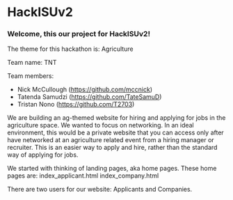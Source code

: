 # HackISUv2
 
<h3>Welcome, this our project for HackISUv2!</h3>

The theme for this hackathon is: Agriculture

Team name: TNT

Team members:
- Nick McCullough (https://github.com/mccnick)
- Tatenda Samudzi (https://github.com/TateSamuD)
- Tristan Nono (https://github.com/T2703)

We are building an ag-themed website for hiring and applying for jobs in the agriculture space. We wanted to focus on networking. In an ideal environment, this would be a private website that you can access only after have networked at an agriculture related event from a hiring manager or recruiter. This is an easier way to apply and hire, rather than the standard way of applying for jobs.

We started with thinking of landing pages, aka home pages. These home pages are:
    index_applicant.html
    index_company.html

There are two users for our website: Applicants and Companies.
